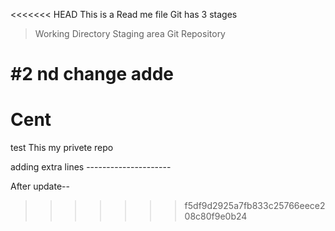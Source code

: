 <<<<<<< HEAD
This is a Read me file
Git has 3 stages 
> Working Directory
> Staging area
> Git Repository 

#2 nd change adde 
=======
# Cent
test
This my privete repo


adding extra lines ---------------------

After update--
>>>>>>> f5df9d2925a7fb833c25766eece208c80f9e0b24
